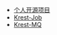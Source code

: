 * [个人开源项目](./docs/个人开源项目/)
* [Krest-Job](./docs/个人开源项目/docs/Krest-Job/1.Krest-Job.md)
* [Krest-MQ](./docs/个人开源项目/docs/Krest-MQ/Krest-MQ.md)